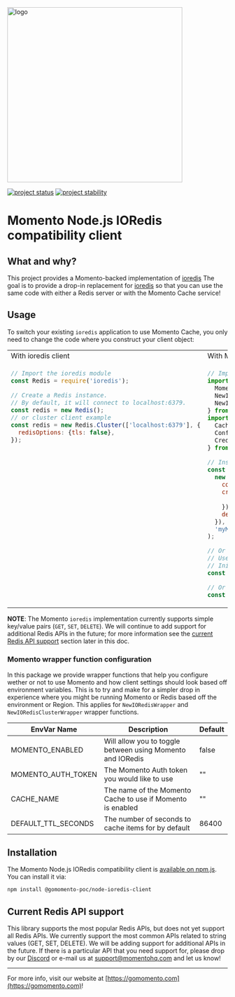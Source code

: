 <img src="https://docs.momentohq.com/img/logo.svg" alt="logo" width="400"/>

[![project status](https://momentohq.github.io/standards-and-practices/badges/project-status-official.svg)](https://github.com/momentohq/standards-and-practices/blob/main/docs/momento-on-github.md)
[![project stability](https://momentohq.github.io/standards-and-practices/badges/project-stability-alpha.svg)](https://github.com/momentohq/standards-and-practices/blob/main/docs/momento-on-github.md) 


# Momento Node.js IORedis compatibility client

## What and why?

This project provides a Momento-backed implementation of [ioredis](https://github.com/luin/ioredis)
The goal is to provide a drop-in replacement for [ioredis](https://github.com/luin/ioredis) so that you can
use the same code with either a Redis server or with the Momento Cache service!

## Usage

To switch your existing `ioredis` application to use Momento Cache, you only need to change the code where you construct
your client object:

<table>
<tr>
 <td width="50%">With ioredis client</td>
 <td width="50%">With Momento's Redis compatibility client</td>
</tr>
<tr>
 <td width="50%" valign="top">

```javascript
// Import the ioredis module
const Redis = require('ioredis');

// Create a Redis instance.
// By default, it will connect to localhost:6379.
const redis = new Redis();
// or cluster client example
const redis = new Redis.Cluster(['localhost:6379'], {
  redisOptions: {tls: false},
});
```

</td>
<td width="50%">

```javascript
// Import the Momento redis compatibility client.
import {
  MomentoRedisAdapter,
  NewIORedisWrapper,
  NewIORedisClusterWrapper,
} from '@gomomento-poc/node-ioredis-client';
import {
  CacheClient,
  Configurations,
  CredentialProvider,
} from '@gomomento/sdk';

// Instantiate Momento Adapter Directly
const Redis = new MomentoRedisAdapter(
  new CacheClient({
    configuration: Configurations.Laptop.v1(),
    credentialProvider: CredentialProvider.fromEnvironmentVariable({
      environmentVariableName: 'MOMENTO_AUTH_TOKEN',
    }),
    defaultTtlSeconds: 3600,
  }),
  'myMomentoCache',
);

// Or use Momento wrapper functions to provide a more drop in friendly replacement when trying to toggle between Momento and Redis.
// Use env vars to configure Momento. See Momento wrapper function configuration section.
// Initialize basic Redis client Momento wrapper
const redisClient = NewIORedisWrapper();

// Or initilize Momento as you would an `ioredis cluster client
const redisClusterClient = NewIORedisClusterWrapper([], {});
```

 </td>
</tr>
</table>

**NOTE**: The Momento `ioredis` implementation currently supports simple key/value pairs (`GET`, `SET`, `DELETE`). We will continue to add support for additional Redis APIs in the future; for more information see the [current Redis API support](#current-redis-api-support) section later in this doc.

### Momento wrapper function configuration

In this package we provide wrapper functions that help you configure wether or not to use Momento and how client settings should look based off environment variables. This is to try and make for a simpler drop in experience where you might be running Momento or Redis based off the environment or Region. This applies for `NewIORedisWrapper` and `NewIORedisClusterWrapper` wrapper functions.

| EnvVar Name         | Description                                                | Default |
|---------------------|------------------------------------------------------------|---------|
| MOMENTO_ENABLED     | Will allow you to toggle between using Momento and IORedis | false   |
| MOMENTO_AUTH_TOKEN  | The Momento Auth token you would like to use               | ""      |
| CACHE_NAME          | The name of the Momento Cache to use if Momento is enabled | ""      |
| DEFAULT_TTL_SECONDS | The number of seconds to cache items for by default        | 86400   |

## Installation

The Momento Node.js IORedis compatibility client is [available on npm.js](https://www.npmjs.com/package/@gomomento-poc/node-ioredis-client). You can install it via:

```bash
npm install @gomomento-poc/node-ioredis-client
```

## Current Redis API support

This library supports the most popular Redis APIs, but does not yet support all Redis APIs. We currently support the most common APIs related to string values (GET, SET, DELETE). We will be adding support for additional APIs in the future. If there is a particular API that you need support for, please drop by our [Discord](https://discord.com/invite/3HkAKjUZGq) or e-mail us at [support@momentohq.com](mailto:support@momentohq.com) and let us know!

----------------------------------------------------------------------------------------
For more info, visit our website at [https://gomomento.com](https://gomomento.com)!

